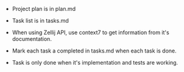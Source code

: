 - Project plan is in plan.md
- Task list is in tasks.md

- When using Zellij API, use context7 to get information from it's documentation.
- Mark each task a completed in tasks.md when each task is done.
- Task is only done when it's implementation and tests are working.

